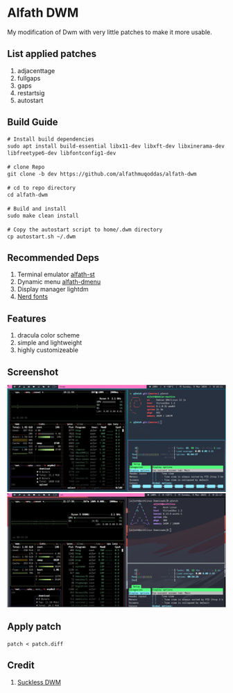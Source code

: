 # Alfath DWM 
My modification of Dwm with very little patches to make it more usable.

## List applied patches
1. adjacenttage
2. fullgaps
3. gaps
4. restartsig
5. autostart

## Build Guide
```
# Install build dependencies
sudo apt install build-essential libx11-dev libxft-dev libxinerama-dev libfreetype6-dev libfontconfig1-dev

# clone Repo
git clone -b dev https://github.com/alfathmuqoddas/alfath-dwm

# cd to repo directory
cd alfath-dwm

# Build and install
sudo make clean install

# Copy the autostart script to home/.dwm directory
cp autostart.sh ~/.dwm
```

## Recommended Deps
1. Terminal emulator [alfath-st](https://github.com/alfathmuqoddas/alfath-st1)
2. Dynamic menu [alfath-dmenu](https://github.com/alfathmuqoddas/alfath-dmenu)
3. Display manager lightdm
4. [Nerd fonts](https://www.nerdfonts.com/font-downloads)

## Features
1. dracula color scheme
2. simple and lightweight
3. highly customizeable

## Screenshot
![capture](./capture.png)
![capture-dwm-arch](./capture-dwm-arch.png)

## Apply patch
`patch < patch.diff`

## Credit
1. [Suckless DWM](https://dwm.suckless.org)
